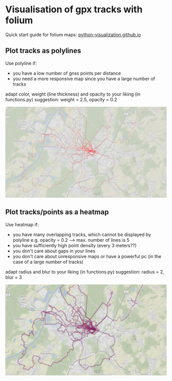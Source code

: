 # Visualisation of gpx tracks with folium

Quick start guide for folium maps: [python-visualization.github.io](https://python-visualization.github.io/folium/quickstart.html)

## Plot tracks as polylines
Use polyline if:
- you have a low number of gnss points per distance
- you need a more responsive map since you have a large number of tracks

adapt color, weight (line thickness) and opacity to your liking (in functions.py)
suggestion: weight = 2.5, opacity = 0.2

![Example Lines](https://github.com/michel-chris/trackvis/blob/master/example/exampleLines.jpg)

## Plot tracks/points as a heatmap
Use heatmap if:
- you have many overlapping tracks, which cannot be displayed by polyline e.g. opacity = 0.2 --> max. number of lines is 5
- you have sufficiently high point density (every 3 meters??)
- you don't care about gaps in your lines
- you don't care about unresponsive maps or have a powerful pc (in the case of a large number of tracks)

adapt radius and blur to your liking (in functions.py)
suggestion: radius = 2, blur = 3

![Example Heat](https://github.com/michel-chris/trackvis/blob/master/example/exampleHeat.jpg)